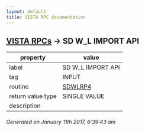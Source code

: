 ```yaml
---
layout: default
title: VISTA RPC documentation
---
```




## [VISTA RPCs](TableOfContent.md) &#8594; SD W_L IMPORT API 

 property | value 
--- | --- 
 label | SD W_L IMPORT API
 tag | INPUT
 routine | [SDWLRP4](http://code.osehra.org/dox/Routine_SDWLRP4_source.html)
 return value type | SINGLE VALUE
 description | 




 ###### Generated on January 11th 2017, 6:39:43 am